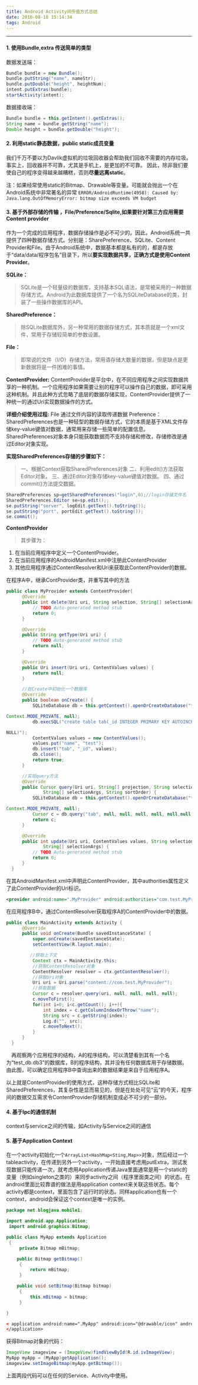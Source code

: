 ```yaml
---
title: Android Activity间传值方式总结
date: 2016-08-18 15:14:34
tags: Android
---
```

---


#### 1. 使用Bundle,extra 传送简单的类型
数据发送端：
```java
Bundle bundle = new Bundle();
bundle.putString("name", nameStr);
bundle.putDouble("height", heightNum);
intent.putExtras(bundle);
startActivity(intent);
```
数据接收端：
```java
Bundle bundle = this.getIntent().getExtras();
String name = bundle.getString("name");
Double height = bundle.getDouble("height");
```

#### 2. 利用static静态数据，public static成员变量

我们千万不要以为Davlik虚拟机的垃圾回收器会帮助我们回收不需要的内存垃圾。事实上，回收器并不可靠，尤其是手机上，是更加的不可靠。 因此，除非我们要使自己的程序变得越来越糟糕，否则**尽量远离static**。

注：如果经常使用static的Bitmap、Drawable等变量。可能就会抛出一个在Android系统中非常著名的异常 `ERROR/AndroidRuntime(4958): Caused by: Java.lang.OutOfMemoryError: bitmap size exceeds VM budget`

#### 3. 基于外部存储的传输 ，File/Preference/Sqlite,如果要针对第三方应用需要Content provider
作为一个完成的应用程序，数据存储操作是必不可少的。因此，Android系统一共提供了四种数据存储方式。分别是：SharePreference、SQLite、Content Provider和File。由于Android系统中，数据基本都是私有的的，都是存放于“data/data/程序包名”目录下，所以**要实现数据共享，正确方式是使用Content Provider**。

**SQLite：**
> SQLite是一个轻量级的数据库，支持基本SQL语法，是常被采用的一种数据存储方式。Android为此数据库提供了一个名为SQLiteDatabase的类，封装了一些操作数据库的API。

**SharedPreference：**
> 除SQLite数据库外，另一种常用的数据存储方式，其本质就是一个xml文件，常用于存储较简单的参数设置。

**File：**
> 即常说的文件（I/O）存储方法，常用语存储大数量的数据，但是缺点是更新数据将是一件困难的事情。

**ContentProvider:**
  ContentProvider是平台中，在不同应用程序之间实现数据共享的一种机制。一个应用程序如果需要让别的程序可以操作自己的数据，即可采用这种机制。并且此种方式忽略了底层的数据存储实现，ContentProvider提供了一种统一的通过Uri实现数据操作的方式。

**详细介绍使用过程:**
File 通过文件内容的读取传递数据
Preference： SharedPreferences也是一种轻型的数据存储方式，它的本质是基于XML文件存储key-value键值对数据，通常用来存储一些简单的配置信息。SharedPreferences对象本身只能获取数据而不支持存储和修改，存储修改是通过Editor对象实现。

**实现SharedPreferences存储的步骤如下：**
>一、根据Context获取SharedPreferences对象
二、利用edit()方法获取Editor对象。
三、通过Editor对象存储key-value键值对数据。
四、通过commit()方法提交数据。
```java
SharedPreferences sp=getSharedPreferences("login",0);//login存储文件名
SharedPreferences.Editor se=sp.edit();;
se.putString("server", logEdit.getText().toString());
se.putString("port", portEdit.getText().toString());
se.commit();
```

**ContentProvider**
>其步骤为：
1. 在当前应用程序中定义一个ContentProvider。
2. 在当前应用程序的AndroidManifest.xml中注册此ContentProvider
3. 其他应用程序通过ContentResolver和Uri来获取此ContentProvider的数据。

  在程序A中，继承ContProvider类，并重写其中的方法
```java
public class MyProvider extends ContentProvider{
      @Override
      public int delete(Uri uri, String selection, String[] selectionArgs) {
          // TODO Auto-generated method stub
          return 0;
      }

      @Override
      public String getType(Uri uri) {
          // TODO Auto-generated method stub
          return null;
      }

      @Override
      public Uri insert(Uri uri, ContentValues values) {
          return null;
      }

      //在Create中初始化一个数据库
      @Override
      public boolean onCreate() {
          SQLiteDatabase db = this.getContext().openOrCreateDatabase("test_db.db3",

Context.MODE_PRIVATE, null);
          db.execSQL("create table tab(_id INTEGER PRIMARY KEY AUTOINCREMENT, name TEXT NOT

NULL)");
          ContentValues values = new ContentValues();
          values.put("name", "test");
          db.insert("tab", "_id", values);
          db.close();
          return true;
      }

      //实现query方法
      @Override
      public Cursor query(Uri uri, String[] projection, String selection,
              String[] selectionArgs, String sortOrder) {
          SQLiteDatabase db = this.getContext().openOrCreateDatabase("test_db.db3",

Context.MODE_PRIVATE, null);
          Cursor c = db.query("tab", null, null, null, null, null,null);
          return c;
      }

      @Override
      public int update(Uri uri, ContentValues values, String selection,
              String[] selectionArgs) {
          // TODO Auto-generated method stub
          return 0;
      }
  }
```
 在其AndroidManifest.xml中声明此ContentProvider，其中authorities属性定义了此ContentProvider的Uri标识。
```xml
<provider android:name=".MyProvider" android:authorities="com.test.MyProvider"/>
```
  在应用程序B中，通过ContentResolver获取程序A的ContentProvider中的数据。
```java
public class MainActivity extends Activity {
      @Override
      public void onCreate(Bundle savedInstanceState) {
          super.onCreate(savedInstanceState);
          setContentView(R.layout.main);

         //获取上下文
          Context ctx = MainActivity.this;
          //获取ContentResolver对象
          ContentResolver resolver = ctx.getContentResolver();
          //获取Uri对象
          Uri uri = Uri.parse("content://com.test.MyProvider");
          //获取数据
          Cursor c = resolver.query(uri, null, null, null, null);
          c.moveToFirst();
          for(int i=0; i<c.getCount(); i++){
              int index = c.getColumnIndexOrThrow("name");
              String src = c.getString(index);
              Log.d("", src);
              c.moveToNext();
          }
      }
  }
```
　再观察两个应用程序的结构，A的程序结构，可以清楚看到其有一个名为“test_db.db3”的数据库，B的程序结构，其并没有任何数据库用于存储数据。由此图，可以确定应用程序B中查询出来的数据结果是来自于应用程序A。

以上就是ContentProvider的使用方式，这种存储方式相比SQLite和SharedPreferences，其复杂性是显而易见的，但是在处处可见“云”的今天，程序间的数据交互需求令ContentProvider存储机制变成必不可少的一部分。

#### 4. 基于Ipc的通信机制

context与service之间的传输，如Activity与Service之间的通信

#### 5. 基于Application  Context

在一个activity初始化一个`ArrayList<HashMap<Sting,Map>>`对象，然后经过一个tableactivity，在传递到另外一个activity，一开始直接考虑用putExtra，测试发现数据只能传递一次，就考虑用Application传递Java里面通常是用一个static的变量（例如singleton之类的）来同步activity之间（程序里面类之间）的状态。在android里面比较靠谱的做法是用application context来关联这些状态。每个activity都是context，里面包含了运行时的状态。同样application也有一个context，android会保证这个context是唯一的实例。
``` java
package net.blogjava.mobile1;

import android.app.Application;
 import android.graphics.Bitmap;

public class MyApp extends Application
 {
     private Bitmap mBitmap;

    public Bitmap getBitmap()
     {
         return mBitmap;
     }

    public void setBitmap(Bitmap bitmap)
     {
         this.mBitmap = bitmap;
     }

}
```
``` xml
< application android:name=".MyApp" android:icon="@drawable/icon" android:label="@string/app_name">
</application>
```
获得Bitmap对象的代码：
``` java
ImageView imageview = (ImageView)findViewById(R.id.ivImageView);
MyApp myApp = (MyApp)getApplication();
imageview.setImageBitmap(myApp.getBitmap());
```
上面两段代码可以在任何的Service、Activity中使用。